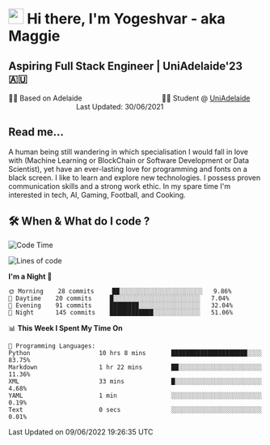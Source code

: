 <h1><img src="https://emojis.slackmojis.com/emojis/images/1531849430/4246/blob-sunglasses.gif?1531849430" width="30"/> Hi there, I'm Yogeshvar - aka Maggie</h1>

## Aspiring Full Stack Engineer | UniAdelaide'23 🇦🇺  
🏂🏻  Based on Adelaide &nbsp;&nbsp;&nbsp;&nbsp;&nbsp;&nbsp;&nbsp;&nbsp;&nbsp;&nbsp;&nbsp;&nbsp;&nbsp;&nbsp;&nbsp;&nbsp;&nbsp;&nbsp;&nbsp;&nbsp;&nbsp;&nbsp;&nbsp;&nbsp;&nbsp;&nbsp;&nbsp;&nbsp;&nbsp;&nbsp;&nbsp;&nbsp;&nbsp;&nbsp;&nbsp;&nbsp;&nbsp;&nbsp;&nbsp;👨‍💻 Student @ [UniAdelaide](https://www.adelaide.edu.au)   &nbsp;&nbsp;&nbsp;&nbsp;&nbsp;&nbsp;&nbsp;&nbsp;&nbsp;&nbsp;&nbsp;&nbsp;&nbsp;&nbsp;&nbsp;&nbsp;&nbsp;&nbsp;&nbsp;&nbsp;&nbsp;&nbsp;&nbsp;&nbsp;&nbsp;&nbsp;&nbsp;&nbsp;&nbsp;&nbsp;&nbsp;&nbsp; &nbsp;Last Updated: 30/06/2021

## Read me...

A human being still wandering in which specialisation I would fall in love with (Machine Learning or BlockChain or Software Development or Data Scientist), yet have an ever-lasting love for programming and fonts on a black screen. I like to learn and explore new technologies. I possess proven communication skills and a strong work ethic. In my spare time I'm interested in tech, AI, Gaming, Football, and Cooking.

## 🛠 When & What do I code ?  

<!--START_SECTION:waka-->
![Code Time](http://img.shields.io/badge/Code%20Time-1%2C568%20hrs-blue)

![Lines of code](https://img.shields.io/badge/From%20Hello%20World%20I%27ve%20Written-2%20Million%20lines%20of%20code-blue)

**I'm a Night 🦉** 

```text
🌞 Morning    28 commits     ██░░░░░░░░░░░░░░░░░░░░░░░   9.86% 
🌆 Daytime    20 commits     █░░░░░░░░░░░░░░░░░░░░░░░░   7.04% 
🌃 Evening    91 commits     ████████░░░░░░░░░░░░░░░░░   32.04% 
🌙 Night      145 commits    ████████████░░░░░░░░░░░░░   51.06%

```


📊 **This Week I Spent My Time On** 

```text
💬 Programming Languages: 
Python                   10 hrs 8 mins       █████████████████████░░░░   83.75% 
Markdown                 1 hr 22 mins        ██░░░░░░░░░░░░░░░░░░░░░░░   11.36% 
XML                      33 mins             █░░░░░░░░░░░░░░░░░░░░░░░░   4.68% 
YAML                     1 min               ░░░░░░░░░░░░░░░░░░░░░░░░░   0.19% 
Text                     0 secs              ░░░░░░░░░░░░░░░░░░░░░░░░░   0.01%

```


 Last Updated on 09/06/2022 19:26:35 UTC
<!--END_SECTION:waka-->
